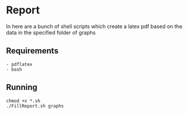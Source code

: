 # Report
In here are a bunch of shell scripts which create a latex pdf
based on the data in the specified folder of graphs

## Requirements
    - pdflatex
    - bash

## Running
```
chmod +x *.sh
./FillReport.sh graphs
```
